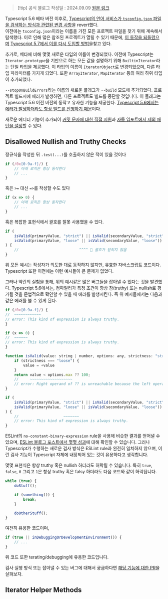 > [!tip] 공식 블로그 작성일 : 2024.09.09
> [원문 링크](https://devblogs.microsoft.com/typescript/announcing-typescript-5-6/)

Typescript 5.6 베타 버전 이후로, [Typescript의 언어 서비스가 `tsconfig.json` 파일을 검색하는 방식과 관련된 변경 사항](https://devblogs.microsoft.com/typescript/announcing-typescript-5-6-beta/#search-ancestor-configuration-files-for-project-ownership)을 revert했다.  
이전에는 `tsconfig.json`이라는 이름을 가진 모든 프로젝트 파일을 찾기 위해 계속해서 탐색했다. 이로 인해 많은 참조된 프로젝트가 열릴 수 있기 때문에, [이 동작을 되돌렸으며](https://github.com/microsoft/TypeScript/pull/59634) [Typescript 5.7에서 이를 다시 도입할 방법](https://github.com/microsoft/TypeScript/pull/59688)을찾고 있다.

추가로, 베타에 비해 몇몇 새로운 타입의 이름이 변경되었다. 이전에 Typescript는 `Iterator.prototype`을 기반으로 하는 모든 값을 설명하기 위해 `BuiltinIterator`라는 단일 타입을 제공했다. 이 타입의 이름이 `IteratorObject`로 변경되었으며, 다른 타입 파라미터를 가지게 되었다. 또한 `ArrayIterator`, `MapIterator` 등의 여러 하위 타입이 추가되었다.

`--stopOnBuildErrors`라는 이름의 새로운 플래그가 `--build` 모드에 추가되었다. 프로젝트 빌드시에 에러가 발생하면, 다른 프로젝트도 빌드를 중단할 것입니다. 이 플래그는 Typescript 5.6 이전 버전의 동작고 유사한 기능을 제공한다. [Typescript 5.6에서는 에러가 발생하더라도 항상 빌드를 진행하기 때문](https://devblogs.microsoft.com/typescript/announcing-typescript-5-6/#allow---build-with-intermediate-errors)이다.

새로운 에디터 기능이 추가되어 [커밋 문자에 대한 직접 지원](https://devblogs.microsoft.com/typescript/announcing-typescript-5-6/#granular-commit-characters)과 [자동 임포트에서 제외 패턴을 설정](https://devblogs.microsoft.com/typescript/announcing-typescript-5-6/#exclude-patterns-for-auto-imports)할 수 있다.

## Disallowed Nullish and Truthy Checks

정규식을 작성한 뒤 `.test(...)`를 호출하지 않은 적이 있을 것이다
```javascript
if (/0x[0-9a-f]/) {
    // 아래 로직은 항상 동작한다
    // ...
}
```

혹은 `>=` 대신 `=>`를 작성할 수도 있다
```javascript
if (x => 0) {
    // 아래 로직은 항상 동작한다
    // ...
}
```

혹은 복잡한 표현식에서 괄호를 잘못 사용했을 수 있다.
```javascript
if (
    isValid(primaryValue, "strict") || isValid(secondaryValue, "strict") ||
    isValid(primaryValue, "loose" || isValid(secondaryValue, "loose"))
) {
    //                           ^^^^ 👀 괄호가 닫히지 않음
}
```

위 모든 예시는 작성자가 의도한 대로 동작하지 않지만, 유효한 자바스크립트 코드이다. Typescript 또한 이전에는 이런 예시들이 큰 문제가 없었다.

그러나 약간의 실험을 통해, 위의 예시같은 많은 버그들을 잡아낼 수 있다는 것을 발견했다. Typescript 5.6에서는, 컴파일러가 특정 조건이 항상 참(truthy) 또는 nullish로 평가될 것을 문법적으로 확인할 수 있을 때 에러를 발생시킨다. 즉 위 예시들에서는 다음과 같은 에러를 볼 수 있게 된다.

```javascript
if (/0x[0-9a-f]/) {
//  ~~~~~~~~~~~~
// error: This kind of expression is always truthy.
}

if (x => 0) {
//  ~~~~~~
// error: This kind of expression is always truthy.
}

function isValid(value: string | number, options: any, strictness: "strict" | "loose") {
    if (strictness === "loose") {
        value = +value
    }
    return value < options.max ?? 100;
    //     ~~~~~~~~~~~~~~~~~~~
    // error: Right operand of ?? is unreachable because the left operand is never nullish.
}

if (
    isValid(primaryValue, "strict") || isValid(secondaryValue, "strict") ||
    isValid(primaryValue, "loose" || isValid(secondaryValue, "loose"))
) {
    //                    ~~~~~~~
    // error: This kind of expression is always truthy.
}

```

ESLint의 `no-constant-binary-expression` rule을 사용해 비슷한 결과를 얻어낼 수 있으며, [ESLint 블로그 포스트에서 몇몇 성과](https://eslint.org/blog/2022/07/interesting-bugs-caught-by-no-constant-binary-expression/)에 대해 확인할 수 있습니다. 그러나 Typescript가 수행하는 새로운 검사 방식은 ESLint rule과 완전히 일치하지 않으며, 이런 검사 기능이 Typescript 자체에 내장되어 있는 것이 유용하다고 생각합니다.

몇몇 표현식은 항상 truthy 혹은 nullish 하더라도 허락될 수 있습니다. 특히 `true`, `false`, `0` 그리고 `1`은 항상 truthy 혹은 falsy 하더라도 다음 코드와 같이 허락됩니다.

```javascript
while (true) {
    doStuff();

    if (something()) {
        break;
    }

    doOtherStuff();
}
```

여전히 유용한 코드이며,
```javascript
if (true || inDebuggingOrDevelopmentEnvironment()) {
    // ...
}
```
위 코드 또한 terating/debugging에 유용한 코드입니다.

검사 실행 방식 또는 잡아낼 수 있는 버그에 대해서 궁금하다면 [해당 기능에 대한 PR](https://github.com/microsoft/TypeScript/pull/59217)을 살펴보자.

## Iterator Helper Methods